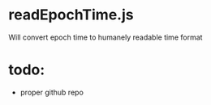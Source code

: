 # readEpochTime.js
Will convert epoch time to humanely readable time format


# todo:
 * proper github repo